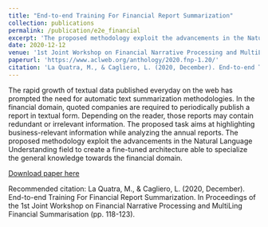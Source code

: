 ```yaml
---
title: "End-to-end Training For Financial Report Summarization"
collection: publications
permalink: /publication/e2e_financial
excerpt: 'The proposed methodology exploit the advancements in the Natural Language Understanding field to create a fine-tuned architecture able to summarize financial documents.'
date: 2020-12-12
venue: '1st Joint Workshop on Financial Narrative Processing and MultiLing Financial Summarisation'
paperurl: 'https://www.aclweb.org/anthology/2020.fnp-1.20/'
citation: 'La Quatra, M., & Cagliero, L. (2020, December). End-to-end Training For Financial Report Summarization. In Proceedings of the 1st Joint Workshop on Financial Narrative Processing and MultiLing Financial Summarisation (pp. 118-123).'
---
```

The rapid growth of textual data published everyday on the web has prompted the need for automatic text summarization methodologies. In the financial domain, quoted companies are required to periodically publish a report in textual form.
Depending on the reader, those reports may contain redundant or irrelevant information. The proposed task aims at highlighting business-relevant information while analyzing the annual reports.
The proposed methodology exploit the advancements in the Natural Language Understanding field to create a fine-tuned architecture able to specialize the general knowledge towards the financial domain.

[Download paper here](https://www.aclweb.org/anthology/2020.fnp-1.20/)

Recommended citation: La Quatra, M., & Cagliero, L. (2020, December). End-to-end Training For Financial Report Summarization. In Proceedings of the 1st Joint Workshop on Financial Narrative Processing and MultiLing Financial Summarisation (pp. 118-123).
